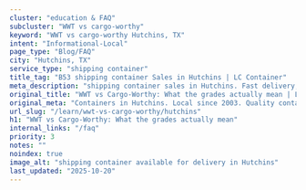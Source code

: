 ```yaml
---
cluster: "education & FAQ"
subcluster: "WWT vs cargo-worthy"
keyword: "WWT vs cargo-worthy Hutchins, TX"
intent: "Informational-Local"
page_type: "Blog/FAQ"
city: "Hutchins, TX"
service_type: "shipping container"
title_tag: "B53 shipping container Sales in Hutchins | LC Container"
meta_description: "shipping container sales in Hutchins. Fast delivery, competitive pricing. Serving wwt vs cargo worthy area. Quote ID: 4SZ. Call (214) 524-4168 for your free quote today."
original_title: "WWT vs Cargo-Worthy: What the grades actually mean | LC Container"
original_meta: "Containers in Hutchins. Local since 2003. Quality containers. Fast delivery. Get your free quote — call (214) 524-4168 today. LC Container — your trusted DFW..."
url_slug: "/learn/wwt-vs-cargo-worthy/hutchins"
h1: "WWT vs Cargo-Worthy: What the grades actually mean"
internal_links: "/faq"
priority: 3
notes: ""
noindex: true
image_alt: "shipping container available for delivery in Hutchins"
last_updated: "2025-10-20"
---
```


<!-- TODO: Add unique city/inventory copy, images, and internal links here. -->
